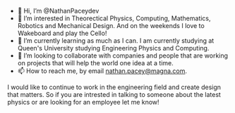 - 👋 Hi, I’m @NathanPaceydev
- 👀 I’m interested in Theorectical Physics, Computing, Mathematics, Robotics and Mechanical Design. And on the weekends I love to Wakeboard and play the Cello!
- 🌱 I’m currently learning as much as I can. I am currently studying at Queen's University studying Engineering Physics and Computing.
- 💞️ I’m looking to collaborate with companies and people that are working on projects that will help the world one idea at a time.
- 📫 How to reach me, by email nathan.pacey@magna.com.

I would like to continue to work in the engineering field and create design that matters. So if you are intrested in talking to someone about the latest physics or are looking for an employee let me know!
